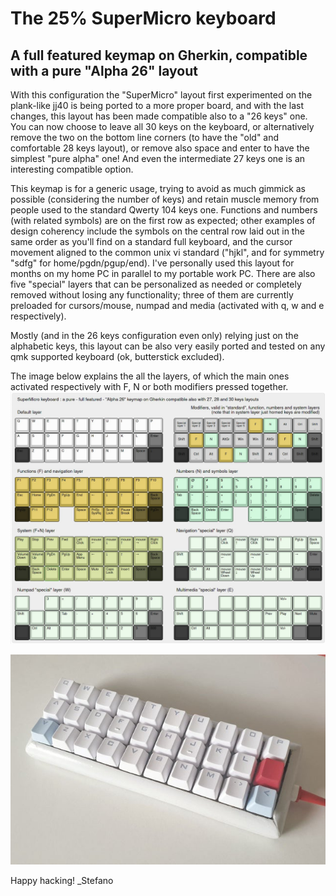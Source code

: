 # The 25% SuperMicro keyboard
## A full featured keymap on Gherkin, compatible with a pure "Alpha 26" layout

With this configuration the "SuperMicro" layout first experimented on the plank-like jj40 is being ported to a more proper board, and with the last changes, this layout has been made compatible also to a "26 keys" one. You can now choose to leave all 30 keys on the keyboard, or alternatively remove the two on the bottom line corners (to have the "old" and comfortable 28 keys layout), or remove also space and enter to have the simplest "pure alpha" one! And even the intermediate 27 keys one is an interesting compatible option.

This keymap is for a generic usage, trying to avoid as much gimmick as possible (considering the number of keys) and retain muscle memory from people used to the standard Qwerty 104 keys one. Functions and numbers (with related symbols) are on the first row as expected; other examples of design coherency include the symbols on the central row laid out in the same order as you'll find on a standard full keyboard, and the cursor movement aligned to the common unix vi standard ("hjkl", and for symmetry "sdfg" for home/pgdn/pgup/end). I've personally used this layout for months on my home PC in parallel to my portable work PC. There are also five "special" layers that can be personalized as needed or completely removed without losing any functionality; three of them are currently preloaded for cursors/mouse, numpad and media (activated with q, w and e respectively).

Mostly (and in the 26 keys configuration even only) relying just on the alphabetic keys, this layout can be also very easily ported and tested on any qmk supported keyboard (ok, butterstick excluded).

The image below explains the all the layers, of which the main ones activated respectively with F, N or both modifiers pressed together.
![layers](https://raw.githubusercontent.com/stevexyz/qmk_firmware/master/keyboards/40percentclub/gherkin/keymaps/stevexyz/newlayout26272830.jpg)

![prototype](https://github.com/stevexyz/qmk_firmware/blob/master/keyboards/40percentclub/gherkin/keymaps/stevexyz/gherkin28.jpeg)

Happy hacking!
_Stefano
